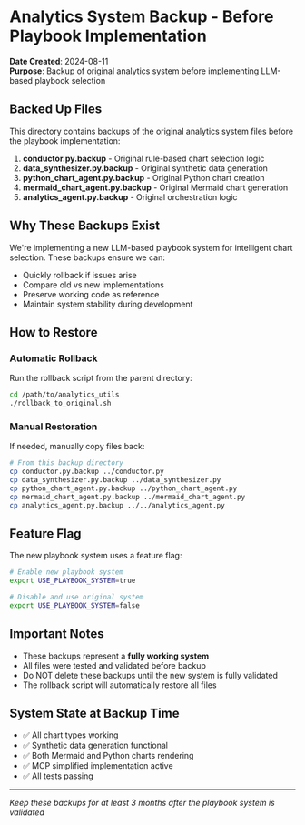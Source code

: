 # Analytics System Backup - Before Playbook Implementation

**Date Created**: 2024-08-11  
**Purpose**: Backup of original analytics system before implementing LLM-based playbook selection

## Backed Up Files

This directory contains backups of the original analytics system files before the playbook implementation:

1. **conductor.py.backup** - Original rule-based chart selection logic
2. **data_synthesizer.py.backup** - Original synthetic data generation
3. **python_chart_agent.py.backup** - Original Python chart creation
4. **mermaid_chart_agent.py.backup** - Original Mermaid chart generation
5. **analytics_agent.py.backup** - Original orchestration logic

## Why These Backups Exist

We're implementing a new LLM-based playbook system for intelligent chart selection. These backups ensure we can:
- Quickly rollback if issues arise
- Compare old vs new implementations
- Preserve working code as reference
- Maintain system stability during development

## How to Restore

### Automatic Rollback
Run the rollback script from the parent directory:
```bash
cd /path/to/analytics_utils
./rollback_to_original.sh
```

### Manual Restoration
If needed, manually copy files back:
```bash
# From this backup directory
cp conductor.py.backup ../conductor.py
cp data_synthesizer.py.backup ../data_synthesizer.py
cp python_chart_agent.py.backup ../python_chart_agent.py
cp mermaid_chart_agent.py.backup ../mermaid_chart_agent.py
cp analytics_agent.py.backup ../../analytics_agent.py
```

## Feature Flag

The new playbook system uses a feature flag:
```bash
# Enable new playbook system
export USE_PLAYBOOK_SYSTEM=true

# Disable and use original system
export USE_PLAYBOOK_SYSTEM=false
```

## Important Notes

- These backups represent a **fully working system**
- All files were tested and validated before backup
- Do NOT delete these backups until the new system is fully validated
- The rollback script will automatically restore all files

## System State at Backup Time

- ✅ All chart types working
- ✅ Synthetic data generation functional
- ✅ Both Mermaid and Python charts rendering
- ✅ MCP simplified implementation active
- ✅ All tests passing

---

*Keep these backups for at least 3 months after the playbook system is validated*